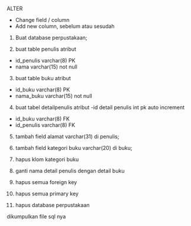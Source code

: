 ALTER
- Change field / column
- Add new column, sebelum atau sesudah


1. Buat database perpustakaan;

2. buat table penulis atribut
- id_penulis varchar(8) PK
- nama varchar(15) not null

3. buat table buku atribut
- id_buku varchar(8) PK
- nama_buku varchar(15) not null

4. buat tabel detailpenulis atribut
-id detail penulis int pk auto increment
- id_buku varchar(8) FK
- id_penulis varchar(8) FK

5. tambah field alamat varchar(31) di penulis;

6. tambah field kategori buku varchar(20) di buku;

7. hapus klom kategori buku

8. ganti nama detail penulis dengan detail buku

9. hapus semua foreign key

10. hapus semua primary key

11. hapus database perpustakaan

dikumpulkan file sql nya
